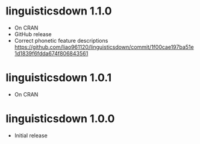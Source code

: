 # linguisticsdown 1.1.0

* On CRAN
* GitHub release
* Correct phonetic feature descriptions https://github.com/liao961120/linguisticsdown/commit/1f00cae197ba51e1d1839f6fdda674f806843561

# linguisticsdown 1.0.1

* On CRAN

# linguisticsdown 1.0.0

* Initial release

